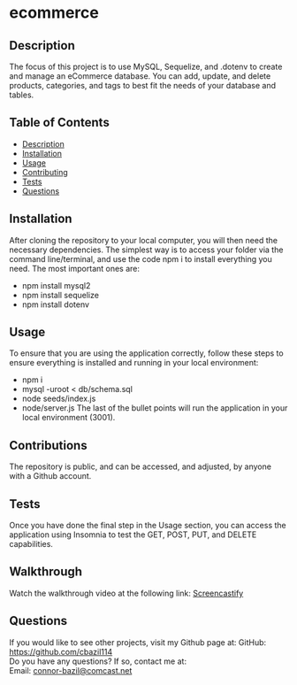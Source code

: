 # ecommerce

## Description

The focus of this project is to use MySQL, Sequelize, and .dotenv to create and manage an eCommerce database. You can add, update, and delete products, categories, and tags to best fit the needs of your database and tables. 

## Table of Contents

  * [Description](#description)
  * [Installation](#installation)
  * [Usage](#usage)
  * [Contributing](#contributing)
  * [Tests](#tests)
  * [Questions](#questions)

## Installation

After cloning the repository to your local computer, you will then need the necessary dependencies. The simplest way is to access your folder via the command line/terminal, and use the code npm i to install everything you need. The most important ones are:
* npm install mysql2
* npm install sequelize
* npm install dotenv

## Usage

To ensure that you are using the application correctly, follow these steps to ensure everything is installed and running in your local environment:
* npm i
* mysql -uroot < db/schema.sql
* node seeds/index.js
* node/server.js
The last of the bullet points will run the application in your local environment (3001).

## Contributions

The repository is public, and can be accessed, and adjusted, by anyone with a Github account.

## Tests

Once you have done the final step in the Usage section, you can access the application using Insomnia to test the GET, POST, PUT, and DELETE capabilities. 

## Walkthrough

Watch the walkthrough video at the following link: 
[Screencastify](https://drive.google.com/file/d/1hm-quNDurkICc2vxFx9Ev-I-ktOOEpWS/view)

## Questions

  If you would like to see other projects, visit my Github page at: GitHub: https://github.com/cbazil114 
  <br>
  Do you have any questions? If so, contact me at: 
  <br>
  Email: connor-bazil@comcast.net